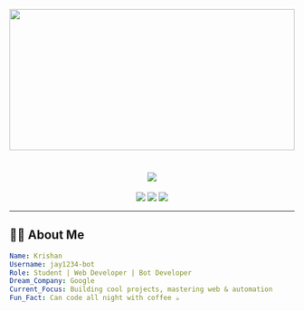<!-- ANIMATED BANNER -->
<p align="center">
  <img src="https://i.imgur.com/dBaSKWF.gif" width="100%" height="250">
</p>

<!-- TYPING EFFECT NAME -->
<h1 align="center">
  <img src="https://readme-typing-svg.demolab.com?font=Orbitron&size=40&duration=2500&pause=600&color=00F7FF&center=true&vCenter=true&width=1000&lines=Krishan+%7C+Jay1234-bot;Student+%7C+Web+Dev+%7C+Bot+Dev;Dreaming+Big+%E2%9C%A8+Reaching+Google;Grind+%F0%9F%8E%AF+Code+%F0%9F%92%BB+Repeat+%F0%9F%92%AA" />
</h1>

<!-- BADGES -->
<p align="center">
  <img src="https://img.shields.io/badge/Dream-Google-red?style=for-the-badge&logo=google&logoColor=white" />
  <img src="https://img.shields.io/github/followers/jay1234-bot?style=for-the-badge&logo=github" />
  <img src="https://komarev.com/ghpvc/?username=jay1234-bot&style=for-the-badge&color=blue" />
</p>

---

## 🧑‍💻 About Me
```yaml
Name: Krishan
Username: jay1234-bot
Role: Student | Web Developer | Bot Developer
Dream_Company: Google
Current_Focus: Building cool projects, mastering web & automation
Fun_Fact: Can code all night with coffee ☕
